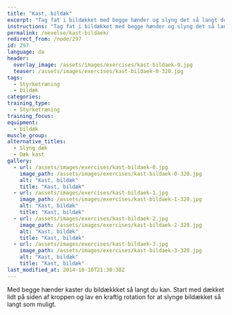 ```yaml
---
title: "Kast, bildæk"
excerpt: "Tag fat i bildækket med begge hænder og slyng det så langt du kan. Brug hele kroppen."
instructions: "Tag fat i bildækket med begge hænder og slyng det så langt du kan. Brug hele kroppen."
permalink: /oevelse/kast-bildaek/
redirect_from: /node/297
id: 297
language: da
header:
  overlay_image: /assets/images/exercises/kast-bildaek-0.jpg
  teaser: /assets/images/exercises/kast-bildaek-0-320.jpg
tags:
  - Styrketræning
  - bildæk
categories:
training_type: 
  - Styrketræning
training_focus: 
equipment:
  - bildæk
muscle_group:
alternative_titles:
  - Slyng dæk
  - Dæk kast
gallery:
  - url: /assets/images/exercises/kast-bildaek-0.jpg
    image_path: /assets/images/exercises/kast-bildaek-0-320.jpg
    alt: "Kast, bildæk"
    title: "Kast, bildæk"
  - url: /assets/images/exercises/kast-bildaek-1.jpg
    image_path: /assets/images/exercises/kast-bildaek-1-320.jpg
    alt: "Kast, bildæk"
    title: "Kast, bildæk"
  - url: /assets/images/exercises/kast-bildaek-2.jpg
    image_path: /assets/images/exercises/kast-bildaek-2-320.jpg
    alt: "Kast, bildæk"
    title: "Kast, bildæk"
  - url: /assets/images/exercises/kast-bildaek-3.jpg
    image_path: /assets/images/exercises/kast-bildaek-3-320.jpg
    alt: "Kast, bildæk"
    title: "Kast, bildæk"
last_modified_at: 2014-10-10T21:30:38Z
---
```


Med begge hænder kaster du bildækkket så langt du kan. Start med dækket lidt på siden af kroppen og lav en kraftig rotation for at slynge bildækket så langt som muligt.
